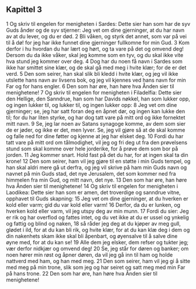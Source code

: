 ## Kapittel 3

1 Og skriv til engelen for menigheten i Sardes: Dette sier han som har de syv Guds ånder og de syv stjerner: Jeg vet om dine gjerninger, at du har navn av at du lever, og du er død.
2 Bli våken, og styrk det annet, som var på vei til å dø! for jeg har ikke funnet dine gjerninger fullkomne for min Gud.
3 Kom derfor i hu hvordan du har lært og hørt, og ta vare på det og omvend deg! Dersom du da ikke våker, skal jeg komme som en tyv, og du skal ikke vite hva stund jeg kommer over deg.
4 Dog har du noen få navn i Sardes som ikke har smittet sine klær, og de skal gå med meg i hvite klær; for de er det verd.
5 Den som seirer, han skal slik bli kledd i hvite klær, og jeg vil ikke utslette hans navn av livsens bok, og jeg vil kjennes ved hans navn for min Far og for hans engler.
6 Den som har øre, han høre hva Ånden sier til menighetene!
7 Og skriv til engelen for menigheten i Filadelfia: Dette sier den Hellige, den Sanndrue, han som har Davids nøkkel, han som lukker opp, og ingen lukker til, og lukker til, og ingen lukker opp:
8 Jeg vet om dine gjerninger; se, jeg har satt foran deg en åpnet dør, og ingen kan lukke den til; for du har liten styrke, og har dog tatt vare på mitt ord og ikke fornektet mitt navn.
9 Se, jeg lar noen av Satans synagoge komme, av dem som sier de er jøder, og ikke er det, men lyver. Se, jeg vil gjøre så at de skal komme og falle ned for dine føtter og kjenne at jeg har elsket deg.
10 Fordi du har tatt vare på mitt ord om tålmodighet, vil jeg og fri deg ut fra den prøvelsens stund som skal komme over hele jorderike, for å prøve dem som bor på jorden.
11 Jeg kommer snart. Hold fast på det du har, for at ingen skal ta din krone!
12 Den som seirer, ham vil jeg gjøre til en støtte i min Guds tempel, og han skal aldri mere gå ut derfra, og jeg vil skrive på ham min Guds navn og navnet på min Guds stad, det nye Jerusalem, det som kommer ned fra himmelen fra min Gud, og mitt navn, det nye.
13 Den som har øre, han høre hva Ånden sier til menighetene!
14 Og skriv til engelen for menigheten i Laodikea: Dette sier han som er amen, det troverdige og sanndrue vitne, opphavet til Guds skapning:
15 Jeg vet om dine gjerninger, at du hverken er kold eller varm; gid du var kold eller varm!
16 Derfor, da du er lunken, og hverken kold eller varm, vil jeg utspy deg av min munn.
17 Fordi du sier: Jeg er rik og har overflod og fattes intet, og du vet ikke at du er ussel og ynkelig og fattig og blind og naken,
18 så råder jeg deg at du kjøper av meg gull, glødet i ild, for at du kan bli rik, og hvite klær, for at du kan klæ deg i dem og din nakenhets skam ikke skal bli åpenbart, og øyensalve til å salve dine øyne med, for at du kan se!
19 Alle dem jeg elsker, dem refser og tukter jeg; vær derfor nidkjær og omvend deg!
20 Se, jeg står for døren og banker; om noen hører min røst og åpner døren, da vil jeg gå inn til ham og holde nattverd med ham, og han med meg.
21 Den som seirer, ham vil jeg gi å sitte med meg på min trone, slik som jeg og har seiret og satt meg med min Far på hans trone.
22 Den som har øre, han høre hva Ånden sier til menighetene!
